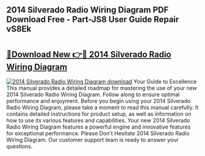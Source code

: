 ## 2014 Silverado Radio Wiring Diagram PDF Download Free - Part-JS8 User Guide Repair vS8Ek

# <h2><a href="http://dfqcdu.blite.top/?on=2014+Silverado+Radio+Wiring+Diagram">🔗Download New 👉🔴 2014 Silverado Radio Wiring Diagram</a></h2>

[![2014 Silverado Radio Wiring Diagram download](https://i.imgur.com/lujVjoI.png)](http://dfqcdu.blite.top/?on=2014+Silverado+Radio+Wiring+Diagram)
Your Guide to Excellence This manual provides a detailed roadmap for mastering the use of your new 2014 Silverado Radio Wiring Diagram. Follow along to ensure optimal performance and enjoyment. Before you begin using your 2014 Silverado Radio Wiring Diagram, please take a moment to read this manual carefully. It contains detailed instructions for product setup, as well as information on how to use its various features and capabilities. Your new 2014 Silverado Radio Wiring Diagram features a powerful engine and innovative features for exceptional performance. Please Don't Hesitate 2014 Silverado Radio Wiring Diagram. Our customer support team is ready to answer your questions.

